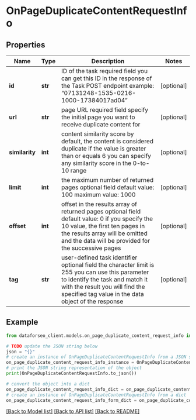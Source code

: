 # OnPageDuplicateContentRequestInfo


## Properties

Name | Type | Description | Notes
------------ | ------------- | ------------- | -------------
**id** | **str** | ID of the task required field you can get this ID in the response of the Task POST endpoint example: “07131248-1535-0216-1000-17384017ad04” | [optional] 
**url** | **str** | page URL required field specify the initial page you want to receive duplicate content for | [optional] 
**similarity** | **int** | content similarity score by default, the content is considered duplicate if the value is greater than or equals 6 you can specify any similarity score in the 0-to-10 range | [optional] 
**limit** | **int** | the maximum number of returned pages optional field default value: 100 maximum value: 1000 | [optional] 
**offset** | **int** | offset in the results array of returned pages optional field default value: 0 if you specify the 10 value, the first ten pages in the results array will be omitted and the data will be provided for the successive pages | [optional] 
**tag** | **str** | user-defined task identifier optional field the character limit is 255 you can use this parameter to identify the task and match it with the result you will find the specified tag value in the data object of the response | [optional] 

## Example

```python
from dataforseo_client.models.on_page_duplicate_content_request_info import OnPageDuplicateContentRequestInfo

# TODO update the JSON string below
json = "{}"
# create an instance of OnPageDuplicateContentRequestInfo from a JSON string
on_page_duplicate_content_request_info_instance = OnPageDuplicateContentRequestInfo.from_json(json)
# print the JSON string representation of the object
print(OnPageDuplicateContentRequestInfo.to_json())

# convert the object into a dict
on_page_duplicate_content_request_info_dict = on_page_duplicate_content_request_info_instance.to_dict()
# create an instance of OnPageDuplicateContentRequestInfo from a dict
on_page_duplicate_content_request_info_form_dict = on_page_duplicate_content_request_info.from_dict(on_page_duplicate_content_request_info_dict)
```
[[Back to Model list]](../README.md#documentation-for-models) [[Back to API list]](../README.md#documentation-for-api-endpoints) [[Back to README]](../README.md)


